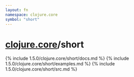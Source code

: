 ```yaml
---
layout: fn
namespace: clojure.core
symbol: "short"
---
```


# [clojure.core](../)/short

{% include 1.5.0/clojure.core/short/docs.md %}
{% include 1.5.0/clojure.core/short/examples.md %}
{% include 1.5.0/clojure.core/short/src.md %}


